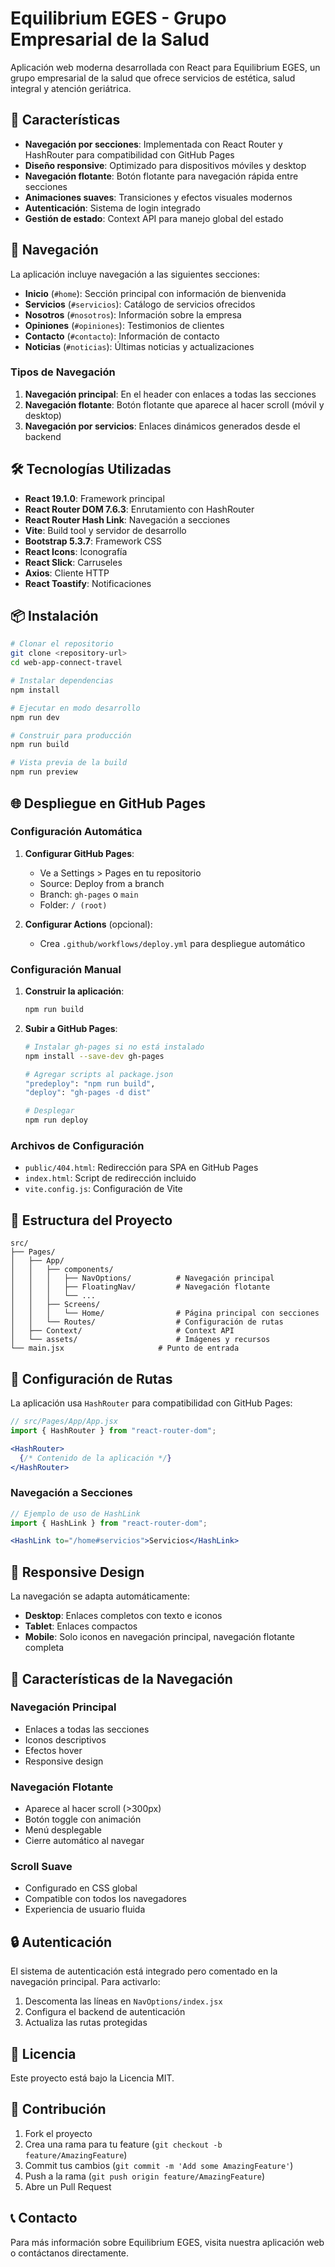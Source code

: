 # Equilibrium EGES - Grupo Empresarial de la Salud

Aplicación web moderna desarrollada con React para Equilibrium EGES, un grupo empresarial de la salud que ofrece servicios de estética, salud integral y atención geriátrica.

## 🚀 Características

- **Navegación por secciones**: Implementada con React Router y HashRouter para compatibilidad con GitHub Pages
- **Diseño responsive**: Optimizado para dispositivos móviles y desktop
- **Navegación flotante**: Botón flotante para navegación rápida entre secciones
- **Animaciones suaves**: Transiciones y efectos visuales modernos
- **Autenticación**: Sistema de login integrado
- **Gestión de estado**: Context API para manejo global del estado

## 📱 Navegación

La aplicación incluye navegación a las siguientes secciones:

- **Inicio** (`#home`): Sección principal con información de bienvenida
- **Servicios** (`#servicios`): Catálogo de servicios ofrecidos
- **Nosotros** (`#nosotros`): Información sobre la empresa
- **Opiniones** (`#opiniones`): Testimonios de clientes
- **Contacto** (`#contacto`): Información de contacto
- **Noticias** (`#noticias`): Últimas noticias y actualizaciones

### Tipos de Navegación

1. **Navegación principal**: En el header con enlaces a todas las secciones
2. **Navegación flotante**: Botón flotante que aparece al hacer scroll (móvil y desktop)
3. **Navegación por servicios**: Enlaces dinámicos generados desde el backend

## 🛠️ Tecnologías Utilizadas

- **React 19.1.0**: Framework principal
- **React Router DOM 7.6.3**: Enrutamiento con HashRouter
- **React Router Hash Link**: Navegación a secciones
- **Vite**: Build tool y servidor de desarrollo
- **Bootstrap 5.3.7**: Framework CSS
- **React Icons**: Iconografía
- **React Slick**: Carruseles
- **Axios**: Cliente HTTP
- **React Toastify**: Notificaciones

## 📦 Instalación

```bash
# Clonar el repositorio
git clone <repository-url>
cd web-app-connect-travel

# Instalar dependencias
npm install

# Ejecutar en modo desarrollo
npm run dev

# Construir para producción
npm run build

# Vista previa de la build
npm run preview
```

## 🌐 Despliegue en GitHub Pages

### Configuración Automática

1. **Configurar GitHub Pages**:
   - Ve a Settings > Pages en tu repositorio
   - Source: Deploy from a branch
   - Branch: `gh-pages` o `main`
   - Folder: `/ (root)`

2. **Configurar Actions** (opcional):
   - Crea `.github/workflows/deploy.yml` para despliegue automático

### Configuración Manual

1. **Construir la aplicación**:
   ```bash
   npm run build
   ```

2. **Subir a GitHub Pages**:
   ```bash
   # Instalar gh-pages si no está instalado
   npm install --save-dev gh-pages

   # Agregar scripts al package.json
   "predeploy": "npm run build",
   "deploy": "gh-pages -d dist"

   # Desplegar
   npm run deploy
   ```

### Archivos de Configuración

- `public/404.html`: Redirección para SPA en GitHub Pages
- `index.html`: Script de redirección incluido
- `vite.config.js`: Configuración de Vite

## 🎨 Estructura del Proyecto

```
src/
├── Pages/
│   ├── App/
│   │   ├── components/
│   │   │   ├── NavOptions/          # Navegación principal
│   │   │   ├── FloatingNav/         # Navegación flotante
│   │   │   └── ...
│   │   ├── Screens/
│   │   │   └── Home/                # Página principal con secciones
│   │   └── Routes/                  # Configuración de rutas
│   ├── Context/                     # Context API
│   └── assets/                      # Imágenes y recursos
└── main.jsx                     # Punto de entrada
```

## 🔧 Configuración de Rutas

La aplicación usa `HashRouter` para compatibilidad con GitHub Pages:

```jsx
// src/Pages/App/App.jsx
import { HashRouter } from "react-router-dom";

<HashRouter>
  {/* Contenido de la aplicación */}
</HashRouter>
```

### Navegación a Secciones

```jsx
// Ejemplo de uso de HashLink
import { HashLink } from "react-router-dom";

<HashLink to="/home#servicios">Servicios</HashLink>
```

## 📱 Responsive Design

La navegación se adapta automáticamente:

- **Desktop**: Enlaces completos con texto e iconos
- **Tablet**: Enlaces compactos
- **Mobile**: Solo iconos en navegación principal, navegación flotante completa

## 🚀 Características de la Navegación

### Navegación Principal
- Enlaces a todas las secciones
- Iconos descriptivos
- Efectos hover
- Responsive design

### Navegación Flotante
- Aparece al hacer scroll (>300px)
- Botón toggle con animación
- Menú desplegable
- Cierre automático al navegar

### Scroll Suave
- Configurado en CSS global
- Compatible con todos los navegadores
- Experiencia de usuario fluida

## 🔒 Autenticación

El sistema de autenticación está integrado pero comentado en la navegación principal. Para activarlo:

1. Descomenta las líneas en `NavOptions/index.jsx`
2. Configura el backend de autenticación
3. Actualiza las rutas protegidas

## 📄 Licencia

Este proyecto está bajo la Licencia MIT.

## 🤝 Contribución

1. Fork el proyecto
2. Crea una rama para tu feature (`git checkout -b feature/AmazingFeature`)
3. Commit tus cambios (`git commit -m 'Add some AmazingFeature'`)
4. Push a la rama (`git push origin feature/AmazingFeature`)
5. Abre un Pull Request

## 📞 Contacto

Para más información sobre Equilibrium EGES, visita nuestra aplicación web o contáctanos directamente.
